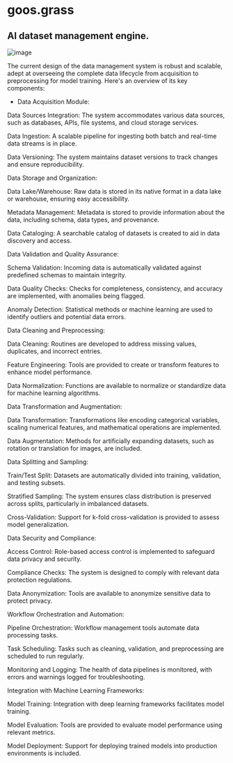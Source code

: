 # goos.grass
## AI dataset management engine.



![image](https://github.com/bytegoose/goos.grass/assets/3196457/b27e0d71-d86a-4449-ba55-1bb50df04222)

The current design of the data management system is robust and scalable, adept at overseeing the complete data lifecycle from acquisition to preprocessing for model training. Here's an overview of its key components:

* Data Acquisition Module:

Data Sources Integration: The system accommodates various data sources, such as databases, APIs, file systems, and cloud storage services.

Data Ingestion: A scalable pipeline for ingesting both batch and real-time data streams is in place.

Data Versioning: The system maintains dataset versions to track changes and ensure reproducibility.

Data Storage and Organization:

Data Lake/Warehouse: Raw data is stored in its native format in a data lake or warehouse, ensuring easy accessibility.

Metadata Management: Metadata is stored to provide information about the data, including schema, data types, and provenance.

Data Cataloging: A searchable catalog of datasets is created to aid in data discovery and access.

Data Validation and Quality Assurance:

Schema Validation: Incoming data is automatically validated against predefined schemas to maintain integrity.

Data Quality Checks: Checks for completeness, consistency, and accuracy are implemented, with anomalies being flagged.

Anomaly Detection: Statistical methods or machine learning are used to identify outliers and potential data errors.

Data Cleaning and Preprocessing:

Data Cleaning: Routines are developed to address missing values, duplicates, and incorrect entries.

Feature Engineering: Tools are provided to create or transform features to enhance model performance.

Data Normalization: Functions are available to normalize or standardize data for machine learning algorithms.

Data Transformation and Augmentation:

Data Transformation: Transformations like encoding categorical variables, scaling numerical features, and mathematical operations are implemented.

Data Augmentation: Methods for artificially expanding datasets, such as rotation or translation for images, are included.

Data Splitting and Sampling:

Train/Test Split: Datasets are automatically divided into training, validation, and testing subsets.

Stratified Sampling: The system ensures class distribution is preserved across splits, particularly in imbalanced datasets.

Cross-Validation: Support for k-fold cross-validation is provided to assess model generalization.

Data Security and Compliance:

Access Control: Role-based access control is implemented to safeguard data privacy and security.

Compliance Checks: The system is designed to comply with relevant data protection regulations.

Data Anonymization: Tools are available to anonymize sensitive data to protect privacy.

Workflow Orchestration and Automation:

Pipeline Orchestration: Workflow management tools automate data processing tasks.

Task Scheduling: Tasks such as cleaning, validation, and preprocessing are scheduled to run regularly.

Monitoring and Logging: The health of data pipelines is monitored, with errors and warnings logged for troubleshooting.

Integration with Machine Learning Frameworks:

Model Training: Integration with deep learning frameworks facilitates model training.

Model Evaluation: Tools are provided to evaluate model performance using relevant metrics.

Model Deployment: Support for deploying trained models into production environments is included.



